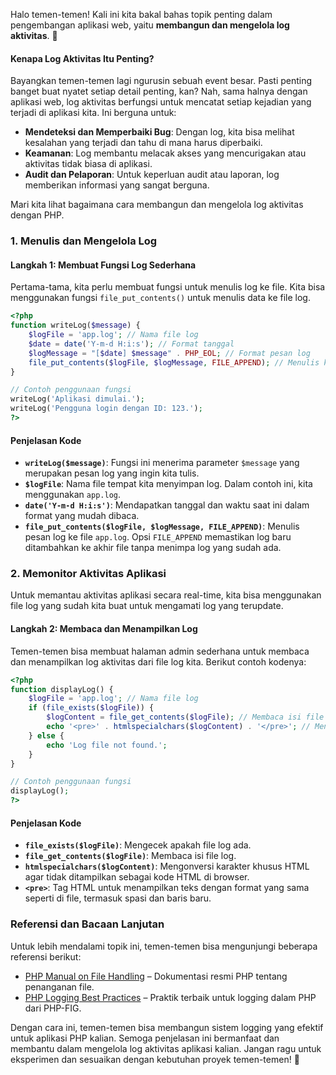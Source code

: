 Halo temen-temen! Kali ini kita bakal bahas topik penting dalam pengembangan aplikasi web, yaitu **membangun dan mengelola log aktivitas**. 🌟

#### Kenapa Log Aktivitas Itu Penting?

Bayangkan temen-temen lagi ngurusin sebuah event besar. Pasti penting banget buat nyatet setiap detail penting, kan? Nah, sama halnya dengan aplikasi web, log aktivitas berfungsi untuk mencatat setiap kejadian yang terjadi di aplikasi kita. Ini berguna untuk:

- **Mendeteksi dan Memperbaiki Bug**: Dengan log, kita bisa melihat kesalahan yang terjadi dan tahu di mana harus diperbaiki.
- **Keamanan**: Log membantu melacak akses yang mencurigakan atau aktivitas tidak biasa di aplikasi.
- **Audit dan Pelaporan**: Untuk keperluan audit atau laporan, log memberikan informasi yang sangat berguna.

Mari kita lihat bagaimana cara membangun dan mengelola log aktivitas dengan PHP.

### 1. Menulis dan Mengelola Log

#### Langkah 1: Membuat Fungsi Log Sederhana

Pertama-tama, kita perlu membuat fungsi untuk menulis log ke file. Kita bisa menggunakan fungsi `file_put_contents()` untuk menulis data ke file log.

```php
<?php
function writeLog($message) {
    $logFile = 'app.log'; // Nama file log
    $date = date('Y-m-d H:i:s'); // Format tanggal
    $logMessage = "[$date] $message" . PHP_EOL; // Format pesan log
    file_put_contents($logFile, $logMessage, FILE_APPEND); // Menulis ke file log
}

// Contoh penggunaan fungsi
writeLog('Aplikasi dimulai.');
writeLog('Pengguna login dengan ID: 123.');
?>
```

#### Penjelasan Kode

- **`writeLog($message)`**: Fungsi ini menerima parameter `$message` yang merupakan pesan log yang ingin kita tulis.
- **`$logFile`**: Nama file tempat kita menyimpan log. Dalam contoh ini, kita menggunakan `app.log`.
- **`date('Y-m-d H:i:s')`**: Mendapatkan tanggal dan waktu saat ini dalam format yang mudah dibaca.
- **`file_put_contents($logFile, $logMessage, FILE_APPEND)`**: Menulis pesan log ke file `app.log`. Opsi `FILE_APPEND` memastikan log baru ditambahkan ke akhir file tanpa menimpa log yang sudah ada.

### 2. Memonitor Aktivitas Aplikasi

Untuk memantau aktivitas aplikasi secara real-time, kita bisa menggunakan file log yang sudah kita buat untuk mengamati log yang terupdate.

#### Langkah 2: Membaca dan Menampilkan Log

Temen-temen bisa membuat halaman admin sederhana untuk membaca dan menampilkan log aktivitas dari file log kita. Berikut contoh kodenya:

```php
<?php
function displayLog() {
    $logFile = 'app.log'; // Nama file log
    if (file_exists($logFile)) {
        $logContent = file_get_contents($logFile); // Membaca isi file log
        echo '<pre>' . htmlspecialchars($logContent) . '</pre>'; // Menampilkan log dengan format HTML
    } else {
        echo 'Log file not found.';
    }
}

// Contoh penggunaan fungsi
displayLog();
?>
```

#### Penjelasan Kode

- **`file_exists($logFile)`**: Mengecek apakah file log ada.
- **`file_get_contents($logFile)`**: Membaca isi file log.
- **`htmlspecialchars($logContent)`**: Mengonversi karakter khusus HTML agar tidak ditampilkan sebagai kode HTML di browser.
- **`<pre>`**: Tag HTML untuk menampilkan teks dengan format yang sama seperti di file, termasuk spasi dan baris baru.

### Referensi dan Bacaan Lanjutan

Untuk lebih mendalami topik ini, temen-temen bisa mengunjungi beberapa referensi berikut:
- [PHP Manual on File Handling](https://www.php.net/manual/en/book.filesystem.php) – Dokumentasi resmi PHP tentang penanganan file.
- [PHP Logging Best Practices](https://www.php-fig.org/psr/psr-3/) – Praktik terbaik untuk logging dalam PHP dari PHP-FIG.

Dengan cara ini, temen-temen bisa membangun sistem logging yang efektif untuk aplikasi PHP kalian. Semoga penjelasan ini bermanfaat dan membantu dalam mengelola log aktivitas aplikasi kalian. Jangan ragu untuk eksperimen dan sesuaikan dengan kebutuhan proyek temen-temen! 🚀
